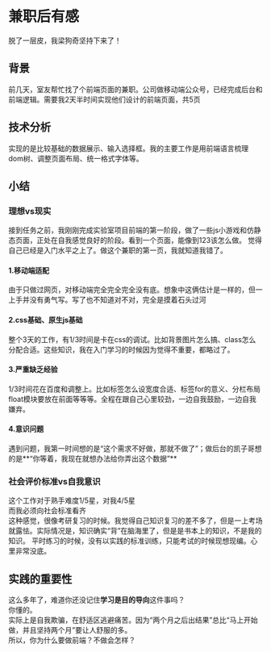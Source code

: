 # 兼职后有感
脱了一层皮，我梁狗奇坚持下来了！
## 背景
前几天，室友帮忙找了个前端页面的兼职。公司做移动端公众号，已经完成后台和前端逻辑。需要我2天半时间实现他们设计的前端页面，共5页    
## 技术分析
实现的是比较基础的数据展示、输入选择框。我的主要工作是用前端语言梳理dom树、调整页面布局、统一格式字体等。
## 小结
### 理想vs现实
接到任务之前，我刚刚完成实验室项目前端的第一阶段，做了一些js小游戏和仿静态页面，正处在自我感觉良好的阶段。看到一个页面，能像到123该怎么做。
觉得自己已经是入门水平之上了。做这个兼职的第一页，我就知道我错了。  
#### 1.移动端适配
由于只做过网页，对移动端完全完全完全没有底。想象中这俩估计是一样的，但一上手并没有勇气写。写了也不知道对不对，完全是摸着石头过河  
#### 2.css基础、原生js基础
整个3天的工作，有1/3时间是卡在css的调试。比如背景图片怎么搞、class怎么分配合适。这些知识，我在入门学习的时候因为觉得不重要，都略过了。
#### 3.严重缺乏经验
1/3时间花在百度和调整上。比如<table>标签怎么设宽度合适、<label>标签for的意义、分栏布局float模块要放在前面等等等。全程在跟自己心里较劲，一边自我鼓励，一边自我嫌弃。  
#### 4.意识问题
遇到问题，我第一时间想的是“这个需求不好做，那就不做了”；做后台的凯子哥想的是**“你等着，我现在就想办法给你弄出这个数据”**  
### 社会评价标准vs自我意识
这个工作对于熟手难度1/5星，对我4/5星  
而我必须向社会标准看齐  
这种感觉，很像考研复习的时候。我觉得自己知识复习的差不多了，但是一上考场就露怯。实际情况是，知识确实“背”在脑海里了，但是是书本上的知识，不是我的知识。
平时练习的时候，没有以实践的标准训练，只能考试的时候现想现编。心里非常没底。
## 实践的重要性
这么多年了，难道你还没记住**学习是目的导向**这件事吗？  
你懂的。  
实际上是自我欺骗，在舒适区逃避痛苦。因为“两个月之后出结果”总比“马上开始做，并且坚持两个月”要让人舒服的多。  
所以，你为什么要做前端？不做会怎样？    
